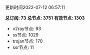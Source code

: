 更新时间2022-07-12 06:57:11

**总订阅: 73**
**总节点: 3751**
**有效节点: 1303**
- v2ray节点: 93
- ss节点: 1029
- trojan节点: 170
- ssr节点: 11
